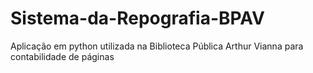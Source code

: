 # Sistema-da-Repografia-BPAV
Aplicação em python utilizada na Biblioteca Pública Arthur Vianna para contabilidade de páginas
